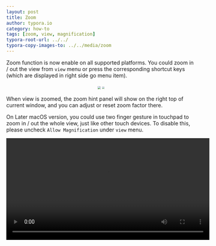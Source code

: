 ```yaml
---
layout: post
title: Zoom
author: typora.io
category: how-to
tags: [zoom, view, magnification]
typora-root-url: ../../
typora-copy-images-to: ../../media/zoom
---
```


Zoom function is now enable on all supported platforms. You could zoom in / out the view from `view` menu or press the corresponding shortcut keys (which are displayed in right side go menu item).

<div style="text-align:center;">
    <img src="/media/zoom/Screen Shot 2019-07-26 at 01.22.24.png" style="zoom:50%;display: inline-block;vertical-align: middle;"/>
    <img src="/media/zoom/Screen Shot 2019-07-26 at 01.33.02.png" style="zoom:33%;display: inline-block;vertical-align: middle;"/>
</div>

When view is zoomed, the zoom hint panel will show on the right top of current window, and you can adjust or reset zoom factor there. 

On Later macOS version, you could use two finger gesture in touchpad to zoom in / out the whole view, just like other touch devices. To disable this, please uncheck `Allow Magnification` under `view` menu.

 <p style="text-align:center"><video src="/media/zoom/magnification.mov" style="width:540px;" autoplay="autoplay" mute="mute" loop="loop"></video></p>
